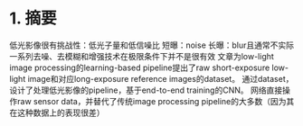 # 1. 摘要
低光影像很有挑战性：低光子量和低信噪比
短曝：noise
长曝：blur且通常不实际
一系列去噪、去模糊和增强技术在极限条件下并不是很有效
文章为low-light image processing的learning-based pipeline提出了raw short-exposure low-light image和对应long-exposure reference images的dataset。
通过dataset，设计了处理低光影像的pipeline，基于end-to-end training的CNN。
网络直接操作raw sensor data，并替代了传统image processing pipeline的大多数（因为其在这种数据上的表现很差）

